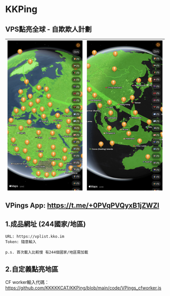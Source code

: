 # KKPing

## VPS點亮全球 - 自欺欺人計劃

| ![](https://raw.githubusercontent.com/KKKKKCAT/KKPing/main/code/img1.jpeg)  | ![](https://raw.githubusercontent.com/KKKKKCAT/KKPing/main/code/img2.jpeg) |
| ------------- | ------------- |

## **VPings App:** https://t.me/+0PVqPVQyxB1jZWZl


## 1.成品網址 (244國家/地區)
```
URL: https://vplist.kko.im
Token: 隨意輸入

p.s. 首次載入比較慢 有244個國家/地區需加載
```

## 2.自定義點亮地區
CF worker輸入代碼：
https://github.com/KKKKKCAT/KKPing/blob/main/code/VPings_cfworker.js

